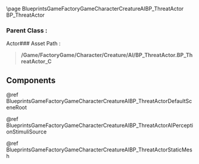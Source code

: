 \page BlueprintsGameFactoryGameCharacterCreatureAIBP_ThreatActor BP_ThreatActor
### Parent Class :
Actor### Asset Path :
<b><blockquote>/Game/FactoryGame/Character/Creature/AI/BP_ThreatActor.BP_ThreatActor_C</blockquote></b>
## Components

@ref BlueprintsGameFactoryGameCharacterCreatureAIBP_ThreatActorDefaultSceneRoot

@ref BlueprintsGameFactoryGameCharacterCreatureAIBP_ThreatActorAIPerceptionStimuliSource

@ref BlueprintsGameFactoryGameCharacterCreatureAIBP_ThreatActorStaticMesh

